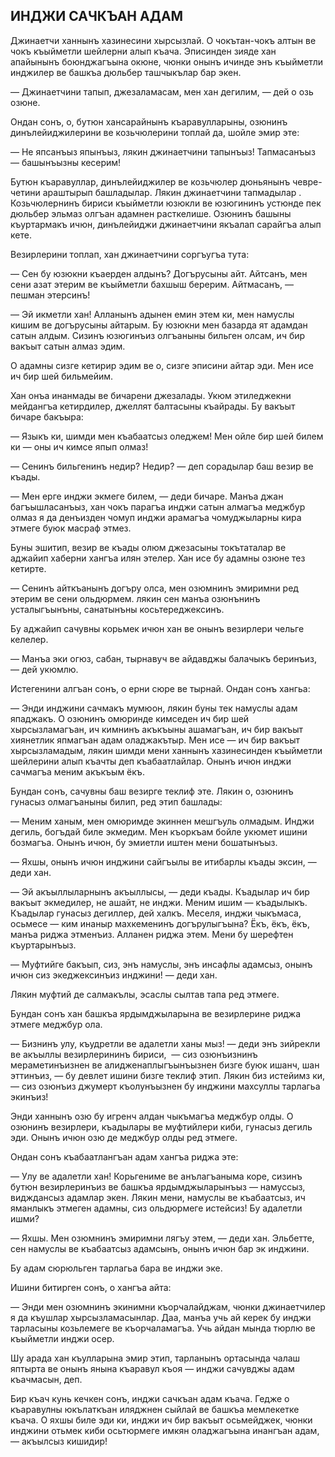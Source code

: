 ## ИНДЖИ САЧКЪАН АДАМ

Джинаетчи ханнынъ хазинесини хырсызлай.
О чокътан-чокъ алтын ве чокъ къыйметли шейлерни алып къача.
Эписинден зияде хан апайынынъ боюнджагъына окюне, чюнки онынъ ичинде энъ къыйметли инджилер ве башкъа дюльбер ташчыкълар бар экен.

— Джинаетчини тапып, джезаламасам, мен хан дегилим, — дей о озь озюне.

Ондан сонъ, о, бутюн хансарайнынъ къаравулларыны, озюнинъ динълейиджилерини ве козьчюлерини топлай да, шойле эмир эте:

— Не япсанъыз япынъыз, лякин джинаетчини тапынъыз!
Тапмасанъыз — башынъызны кесерим!

Бутюн къаравуллар, динълейиджилер ве козьчюлер дюньянынъ чевре-четини араштырып башладылар.
Лякин джинаетчини тапмадылар .
Козьчюлернинъ бириси къыйметли юзюкли ве юзюгининъ устюнде пек дюльбер эльмаз олгъан адамнен расткелише.
Озюнинъ башыны къуртармакъ ичюн, динълейиджи джинаетчини якъалап сарайгъа алып кете.

Везирлерини топлап, хан джинаетчини соргъугъа тута:

— Сен бу юзюкни къаерден алдынъ?
Догърусыны айт.
Айтсанъ, мен сени азат этерим ве къыйметли бахшыш берерим.
Айтмасанъ, — пешман этерсинъ!

— Эй икметли хан!
Алланынъ адынен емин этем ки, мен намуслы кишим ве догърусыны айтарым.
Бу юзюкни мен базарда ят адамдан сатын алдым.
Сизинъ юзюгинъиз олгъаныны бильген олсам, ич бир вакъыт сатын алмаз эдим.

О адамны сизге кетирир эдим ве о, сизге эписини айтар эди.
Мен исе ич бир шей бильмейим.

Хан онъа инанмады ве бичарени джезалады.
Укюм этиледжекни мейдангъа кетирдилер, джеллят балтасыны къайрады.
Бу вакъыт бичаре бакъыра:

— Языкъ ки, шимди мен къабаатсыз оледжем!
Мен ойле бир шей билем ки — оны ич кимсе япып олмаз!

— Сенинъ бильгенинъ недир?
Недир? — деп сорадылар баш везир ве къады.

— Мен ерге инджи экмеге билем, — деди бичаре.
Манъа джан багъышласанъыз, хан чокъ парагъа инджи сатын алмагъа меджбур олмаз я да денъизден чомуп инджи арамагъа чомуджыларны кира этмеге буюк масраф этмез.

Буны эшитип, везир ве къады олюм джезасыны токътаталар ве аджайип хаберни хангъа илян этелер.
Хан исе бу адамны озюне тез кетирте.

— Сенинъ айткъанынъ догъру олса, мен озюмнинъ эмиримни ред этерим ве сени ольдюрмем.
лякин сен манъа озюнънинъ усталыгъынъны, санатынъны косьтереджексинъ.

Бу аджайип сачувны корьмек ичюн хан ве онынъ везирлери чельге келелер.

— Манъа эки огюз, сабан, тырнавуч ве айдавджы балачыкъ беринъиз, — дей укюмлю.

Истегенини алгъан сонъ, о ерни сюре ве тырнай.
Ондан сонъ хангьа:

— Энди инджини сачмакъ мумюон, лякин буны тек намуслы адам япаджакъ.
О озюнинъ омюринде кимседен ич бир шей хырсызламагъан, ич кимнинъ акъкъыны ашамагъан, ич бир вакъыт хиянетлик япмагъан адам оладжакътыр.
Мен исе — ич бир вакъыт хырсызламадым, лякин шимди мени ханнынъ хазинесинден къыйметли шейлерини алып къачты деп къабаатлайлар.
Онынъ ичюн инджи сачмагъа меним акъкъым ёкъ.

Бундан сонъ, сачувны баш везирге теклиф эте.
Лякин о, озюнинъ гунасыз олмагъаныны билип, ред этип башлады:

— Меним ханым, мен омюримде экиннен мешгъуль олмадым.
Инджи дегиль, богъдай биле экмедим.
Мен къоркъам бойле укюмет ишини бозмагъа.
Онынъ ичюн, бу эмиетли иштен мени бошатынъыз.

— Яхшы, онынъ ичюн инджини сайгъылы ве итибарлы къады эксин, — деди хан.

— Эй акъыллыларнынъ акъыллысы, — деди къады.
Къадылар ич бир вакъыт экмедилер, не ашайт, не инджи.
Меним ишим — къадылыкъ.
Къадылар гунасыз дегиллер, дей халкъ.
Меселя, инджи чыкъмаса, осьмесе — ким инаныр махкеменинъ догърулыгъына?
Ёкъ, ёкъ, ёкъ, манъа риджа этменъиз.
Алланен риджа этем.
Мени бу шерефтен къуртарынъыз.

— Муфтийге бакъып, сиз, энъ намуслы, энъ инсафлы адамсыз, онынъ ичюн сиз экеджексинъиз инджини! — деди хан.

Лякин муфтий де салмакълы, эсаслы сылтав тапа ред этмеге.

Бундан сонъ хан башкъа ярдымджыларына ве везирлерине риджа этмеге меджбур ола.

— Бизнинъ улу, къудретли ве адалетли ханы мыз!
— деди энъ зийрекли ве акъыллы везирлерининъ бириси,
 — сиз озюнъизнинъ мераметинъизнен ве алидженаплыгъынъызнен бизге буюк ишанч, шан эттинъиз, — бу девлет ишини бизге теклиф этип.
Лякин биз истейимз ки, — сиз озюнъиз джумерт къолунъызнен бу инджини махсуллы тарлагьа экинъиз!

Энди ханнынъ озю бу игренч алдан чыкъмагъа меджбур олды.
О озюнинъ везирлери, къадылары ве муфтийлери киби, гунасыз дегиль эди.
Онынъ ичюн озю де меджбур олды ред этмеге.

Ондан сонъ къабаатлангъан адам хангъа риджа эте:

— Улу ве адалетли хан!
Корьгениме ве анълагъаныма коре, сизинъ бутюн везирлеринъиз ве башкъа ярдымджыларынъыз — намуссыз, видждансыз адамлар экен.
Лякин мени, намуслы ве къабаатсыз, ич яманлыкъ этмеген адамны, сиз ольдюрмеге истейсиз!
Бу адалетли ишми?

— Яхшы.
Мен озюмнинъ эмиримни лягъу этем, — деди хан.
Эльбетте, сен намуслы ве къабаатсыз адамсынъ, онынъ ичюн бар эк инджини.

Бу адам сюрюльген тарлагьа бара ве инджи эке.

Ишини битирген сонъ, о хангъа айта:

— Энди мен озюмнинъ экинимни къорчалайджам, чюнки джинаетчилер я да къушлар хырсызламасынлар.
Даа, манъа учь ай керек бу инджи тарласыны козьлемеге ве къорчаламагъа.
Учь айдан мында тюрлю ве къыйметли инджи осер.

Шу арада хан къулларына эмир этип, тарланынъ ортасында чалаш яптырта ве онынъ янына къаравул къоя — инджи сачувджы адам къачмасын, деп.

Бир къач кунь кечкен сонъ, инджи сачкъан адам къача.
Гедже о къаравулны юкълаткъан иляджнен сыйлай ве башкъа мемлекетке къача.
О яхшы биле эди ки, инджи ич бир вакъыт осьмейджек, чюнки инджини отьмек киби осьтюрмеге имкян оладжагъына инангъан адам, — акъылсыз кишидир!
